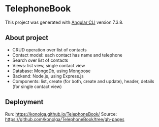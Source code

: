 # TelephoneBook

This project was generated with [Angular CLI](https://github.com/angular/angular-cli) version 7.3.8.

## About project

- CRUD operation over list of contacts
- Contact model: each contact has name and telephone
- Search over list of contacts
- Views: list view, single contact view
- Database: MongoDb, using Mongoose
- Backend: Node.js, using Express.js
- Components: list, create (for both, create and update), header, details (for single contact view)

## Deployment
Run: https://konolga.github.io/TelephoneBook/
Source: https://github.com/konolga/TelephoneBook/tree/gh-pages

